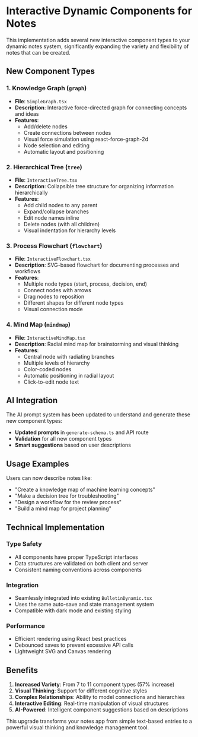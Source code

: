 # Interactive Dynamic Components for Notes

This implementation adds several new interactive component types to your dynamic notes system, significantly expanding the variety and flexibility of notes that can be created.

## New Component Types

### 1. Knowledge Graph (`graph`)

- **File**: `SimpleGraph.tsx`
- **Description**: Interactive force-directed graph for connecting concepts and ideas
- **Features**:
  - Add/delete nodes
  - Create connections between nodes
  - Visual force simulation using react-force-graph-2d
  - Node selection and editing
  - Automatic layout and positioning

### 2. Hierarchical Tree (`tree`)

- **File**: `InteractiveTree.tsx`
- **Description**: Collapsible tree structure for organizing information hierarchically
- **Features**:
  - Add child nodes to any parent
  - Expand/collapse branches
  - Edit node names inline
  - Delete nodes (with all children)
  - Visual indentation for hierarchy levels

### 3. Process Flowchart (`flowchart`)

- **File**: `InteractiveFlowchart.tsx`
- **Description**: SVG-based flowchart for documenting processes and workflows
- **Features**:
  - Multiple node types (start, process, decision, end)
  - Connect nodes with arrows
  - Drag nodes to reposition
  - Different shapes for different node types
  - Visual connection mode

### 4. Mind Map (`mindmap`)

- **File**: `InteractiveMindMap.tsx`
- **Description**: Radial mind map for brainstorming and visual thinking
- **Features**:
  - Central node with radiating branches
  - Multiple levels of hierarchy
  - Color-coded nodes
  - Automatic positioning in radial layout
  - Click-to-edit node text

## AI Integration

The AI prompt system has been updated to understand and generate these new component types:

- **Updated prompts** in `generate-schema.ts` and API route
- **Validation** for all new component types
- **Smart suggestions** based on user descriptions

## Usage Examples

Users can now describe notes like:

- "Create a knowledge map of machine learning concepts"
- "Make a decision tree for troubleshooting"
- "Design a workflow for the review process"
- "Build a mind map for project planning"

## Technical Implementation

### Type Safety

- All components have proper TypeScript interfaces
- Data structures are validated on both client and server
- Consistent naming conventions across components

### Integration

- Seamlessly integrated into existing `BulletinDynamic.tsx`
- Uses the same auto-save and state management system
- Compatible with dark mode and existing styling

### Performance

- Efficient rendering using React best practices
- Debounced saves to prevent excessive API calls
- Lightweight SVG and Canvas rendering

## Benefits

1. **Increased Variety**: From 7 to 11 component types (57% increase)
2. **Visual Thinking**: Support for different cognitive styles
3. **Complex Relationships**: Ability to model connections and hierarchies
4. **Interactive Editing**: Real-time manipulation of visual structures
5. **AI-Powered**: Intelligent component suggestions based on descriptions

This upgrade transforms your notes app from simple text-based entries to a powerful visual thinking and knowledge management tool.

